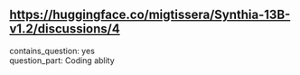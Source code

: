 ## https://huggingface.co/migtissera/Synthia-13B-v1.2/discussions/4

contains_question: yes  
question_part: Coding ablity